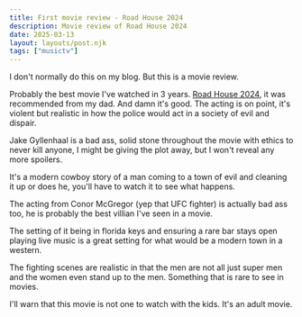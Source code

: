 ```yaml
---
title: First movie review - Road House 2024
description: Movie review of Road House 2024
date: 2025-03-13
layout: layouts/post.njk
tags: ["musictv"]
---
```


I don't normally do this on my blog. But this is a movie review.

Probably the best movie I've watched in 3 years. [Road House 2024](https://www.imdb.com/title/tt3359350), it was recommended from my dad. And damn it's good. The acting is on point, it's violent but realistic in how the police would act in a society of evil and dispair.

Jake Gyllenhaal is a bad ass, solid stone throughout the movie with ethics to never kill anyone, I might be giving the plot away, but I won't reveal any more spoilers.

It's a modern cowboy story of a man coming to a town of evil and cleaning it up or does he, you'll have to watch it to see what happens.

The acting from Conor McGregor (yep that UFC fighter) is actually bad ass too, he is probably the best villian I've seen in a movie.

The setting of it being in florida keys and ensuring a rare bar stays open playing live music is a great setting for what would be a modern town in a western.

The fighting scenes are realistic in that the men are not all just super men and the women even stand up to the men. Something that is rare to see in movies.

I'll warn that this movie is not one to watch with the kids. It's an adult movie.
